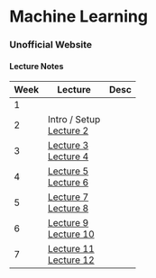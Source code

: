 # Machine Learning
### Unofficial Website

#### Lecture Notes
| Week | Lecture | Desc| 
| ---- | -------- | ----|
|1| | |
|2 | Intro / Setup <br>[Lecture 2](ML-lecture2.ipynb)||
|3|[Lecture 3](ML-Lecture3.1.ipynb) <br>[Lecture 4](ML-Lecture3.2-public.ipynb)||
|4 | [Lecture 5](ML-Lecture4.1.ipynb)<br>[Lecture 6](ML-Lecture4.2.ipynb)|
|5|[Lecture 7](ML-Lecture5.1.ipynb)<br>[Lecture 8](ML-Lecture5.2.ipynb)|
|6|[Lecture 9]()<br>[Lecture 10]()|
|7|[Lecture 11]()<br>[Lecture 12]()|

